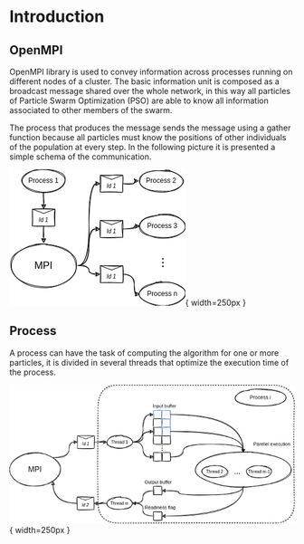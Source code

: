 # Introduction
## OpenMPI
OpenMPI library is used to convey information across processes running on different nodes of a cluster. The basic information unit is composed as a broadcast message shared over the whole network, in this way all particles of Particle Swarm Optimization (PSO) are able to know all information associated to other members of the swarm.

The process that produces the message sends the message using a gather function because all particles must know the positions of other individuals of the population at every step. In the following picture it is presented a simple schema of the communication.

![Communication schema](./report/images/communication_schema.png){ width=250px }

## Process
A process can have the task of computing the algorithm for one or more particles, it is divided in several threads that optimize the execution time of the process.

![Execution schema](./report/images/execution_schema.png){ width=250px }
